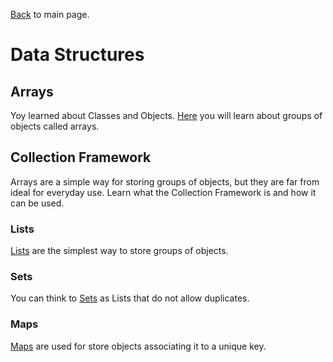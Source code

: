 [Back](../README.md) to main page.

# Data Structures

## Arrays

Yoy learned about Classes and Objects.
[Here](https://www.udemy.com/course/java-tutorial/learn/lecture/135339) you will learn about groups of objects called arrays.

## Collection Framework

Arrays are a simple way for storing groups of objects, but they are far from ideal for everyday use.
Learn what the Collection Framework is and how it can be used.

### Lists

[Lists](https://www.udemy.com/course/java-tutorial/learn/lecture/161106) are the simplest way to store groups of objects.

### Sets

You can think to [Sets](https://www.udemy.com/course/java-tutorial/learn/lecture/174878) as Lists that do not allow duplicates.

### Maps

[Maps](https://www.udemy.com/course/java-tutorial/learn/lecture/161682) are used for store objects associating it to a unique key.
